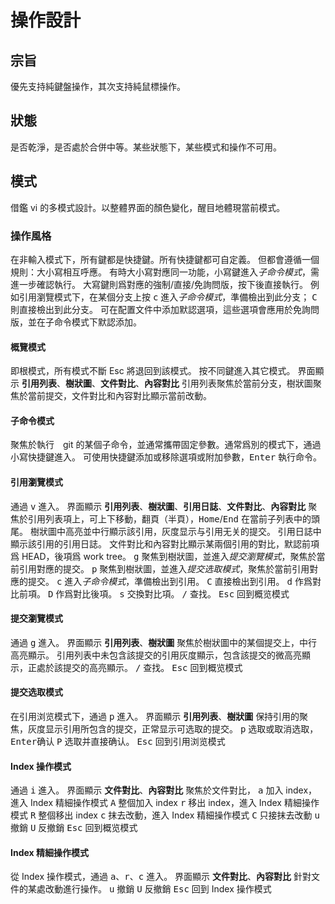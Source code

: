 操作設計
================================

## 宗旨
優先支持純鍵盤操作，其次支持純鼠標操作。

## 狀態
是否乾淨，是否處於合併中等。某些狀態下，某些模式和操作不可用。

## 模式
借鑑 vi 的多模式設計。以整體界面的顏色變化，醒目地體現當前模式。

### 操作風格
在非輸入模式下，所有鍵都是快捷鍵。所有快捷鍵都可自定義。
但都會遵循一個規則：大小寫相互呼應。
有時大小寫對應同一功能，小寫鍵進入*子命令模式*，需進一步確認執行。
大寫鍵則爲對應的強制/直接/免詢問版，按下後直接執行。
例如引用瀏覽模式下，在某個分支上按
<kbd>c</kbd> 進入*子命令模式*，準備檢出到此分支；
<kbd>C</kbd> 則直接檢出到此分支。
可在配置文件中添加默認選項，這些選項會應用於免詢問版，並在子命令模式下默認添加。

#### 概覽模式
即根模式，所有模式不斷 Esc 將退回到該模式。
按不同鍵進入其它模式。
界面顯示 **引用列表**、**樹狀圖**、**文件對比**、**內容對比**
引用列表聚焦於當前分支，樹狀圖聚焦於當前提交，文件對比和內容對比顯示當前改動。

#### 子命令模式
聚焦於執行　git 的某個子命令，並通常攜帶固定參數。通常爲別的模式下，通過小寫快捷鍵進入。
可使用快捷鍵添加或移除選項或附加參數，<kbd>Enter</kbd> 執行命令。

#### 引用瀏覽模式
通過 <kbd>v</kbd> 進入。
界面顯示 **引用列表**、**樹狀圖**、**引用日誌**、**文件對比**、**內容對比**
聚焦於引用列表項上，可上下移動，翻頁（半頁），<kbd>Home</kbd>/<kbd>End</kbd> 在當前子列表中的頭尾。
樹狀圖中高亮並中行顯示該引用，灰度显示与引用无关的提交。
引用日誌中顯示該引用的引用日誌。
文件對比和內容對比顯示某兩個引用的對比，默認前項爲 HEAD，後項爲 work tree。
<kbd>g</kbd> 聚焦到樹狀圖，並進入*提交瀏覽模式*，聚焦於當前引用對應的提交。
<kbd>p</kbd> 聚焦到樹狀圖，並進入*提交选取模式*，聚焦於當前引用對應的提交。
<kbd>c</kbd> 進入*子命令模式*，準備檢出到引用。
<kbd>C</kbd> 直接檢出到引用。
<kbd>d</kbd> 作爲對比前項。
<kbd>D</kbd> 作爲對比後項。
<kbd>s</kbd> 交換對比項。
<kbd>/</kbd> 查找。
<kbd>Esc</kbd> 回到概览模式

#### 提交瀏覽模式
通過 <kbd>g</kbd> 進入。
界面顯示 **引用列表**、**樹狀圖**
聚焦於樹狀圖中的某個提交上，中行高亮顯示。
引用列表中未包含該提交的引用灰度顯示，包含該提交的微高亮顯示，正處於該提交的高亮顯示。
<kbd>/</kbd> 查找。
<kbd>Esc</kbd> 回到概览模式

#### 提交选取模式
在引用浏览模式下，通過 <kbd>p</kbd> 進入。
界面顯示 **引用列表**、**樹狀圖**
保持引用的聚焦，灰度显示引用所包含的提交，正常显示可选取的提交。
<kbd>p</kbd> 选取或取消选取，<kbd>Enter</kbd>确认
<kbd>P</kbd> 选取并直接确认。
<kbd>Esc</kbd> 回到引用浏览模式


#### Index 操作模式
通過 <kbd>i</kbd> 進入。
界面顯示 **文件對比**、**內容對比**
聚焦於文件對比，
<kbd>a</kbd> 加入 index，進入 Index 精細操作模式
<kbd>A</kbd> 整個加入 index
<kbd>r</kbd> 移出 index，進入 Index 精細操作模式
<kbd>R</kbd> 整個移出 index
<kbd>c</kbd> 抹去改動，進入 Index 精細操作模式
<kbd>C</kbd> 只接抹去改動
<kbd>u</kbd> 撤銷
<kbd>U</kbd> 反撤銷
<kbd>Esc</kbd> 回到概览模式

#### Index 精細操作模式
從 Index 操作模式，通過 <kbd>a</kbd>、<kbd>r</kbd>、<kbd>c</kbd> 進入。
界面顯示 **文件對比**、**內容對比**
針對文件的某處改動進行操作。
<kbd>u</kbd> 撤銷
<kbd>U</kbd> 反撤銷
<kbd>Esc</kbd> 回到 Index 操作模式
